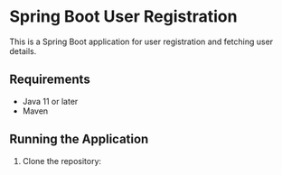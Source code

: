 # Spring Boot User Registration

This is a Spring Boot application for user registration and fetching user details.

## Requirements

- Java 11 or later
- Maven

## Running the Application

1. Clone the repository:
   ```sh
 
